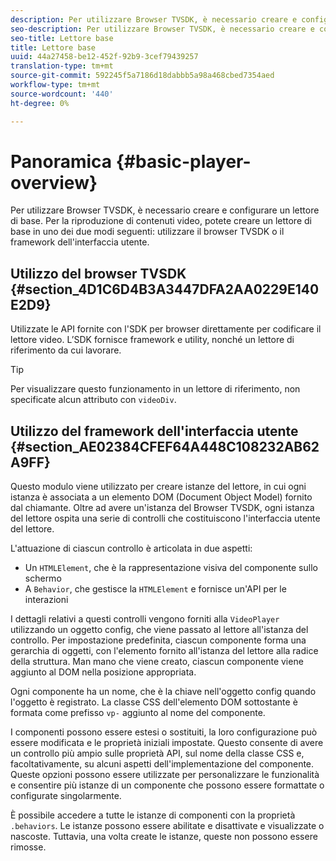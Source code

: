 ```yaml
---
description: Per utilizzare Browser TVSDK, è necessario creare e configurare un lettore di base. Per la riproduzione di contenuti video, potete creare un lettore di base in due modi, utilizzando il browser TVSDK o il framework dell'interfaccia utente.
seo-description: Per utilizzare Browser TVSDK, è necessario creare e configurare un lettore di base. Per la riproduzione di contenuti video, potete creare un lettore di base in due modi, utilizzando il browser TVSDK o il framework dell'interfaccia utente.
seo-title: Lettore base
title: Lettore base
uuid: 44a27458-be12-452f-92b9-3cef79439257
translation-type: tm+mt
source-git-commit: 592245f5a7186d18dabbb5a98a468cbed7354aed
workflow-type: tm+mt
source-wordcount: '440'
ht-degree: 0%

---
```



# Panoramica {#basic-player-overview}

Per utilizzare Browser TVSDK, è necessario creare e configurare un lettore di base. Per la riproduzione di contenuti video, potete creare un lettore di base in uno dei due modi seguenti: utilizzare il browser TVSDK o il framework dell&#39;interfaccia utente.

## Utilizzo del browser TVSDK {#section_4D1C6D4B3A3447DFA2AA0229E140E2D9}

Utilizzate le API fornite con l&#39;SDK per browser direttamente per codificare il lettore video. L’SDK fornisce framework e utility, nonché un lettore di riferimento da cui lavorare.

>[!TIP]
>
>Per visualizzare questo funzionamento in un lettore di riferimento, non specificate alcun attributo con `videoDiv`.

## Utilizzo del framework dell&#39;interfaccia utente {#section_AE02384CFEF64A448C108232AB62A9FF}

Questo modulo viene utilizzato per creare istanze del lettore, in cui ogni istanza è associata a un elemento DOM (Document Object Model) fornito dal chiamante. Oltre ad avere un&#39;istanza del Browser TVSDK, ogni istanza del lettore ospita una serie di controlli che costituiscono l&#39;interfaccia utente del lettore.

L&#39;attuazione di ciascun controllo è articolata in due aspetti:

* Un `HTMLElement`, che è la rappresentazione visiva del componente sullo schermo
* A `Behavior`, che gestisce la `HTMLElement` e fornisce un&#39;API per le interazioni

I dettagli relativi a questi controlli vengono forniti alla `VideoPlayer` utilizzando un oggetto config, che viene passato al lettore all&#39;istanza del controllo. Per impostazione predefinita, ciascun componente forma una gerarchia di oggetti, con l&#39;elemento fornito all&#39;istanza del lettore alla radice della struttura. Man mano che viene creato, ciascun componente viene aggiunto al DOM nella posizione appropriata.

Ogni componente ha un nome, che è la chiave nell&#39;oggetto config quando l&#39;oggetto è registrato. La classe CSS dell&#39;elemento DOM sottostante è formata come prefisso `vp-` aggiunto al nome del componente.

I componenti possono essere estesi o sostituiti, la loro configurazione può essere modificata e le proprietà iniziali impostate. Questo consente di avere un controllo più ampio sulle proprietà API, sul nome della classe CSS e, facoltativamente, su alcuni aspetti dell&#39;implementazione del componente. Queste opzioni possono essere utilizzate per personalizzare le funzionalità e consentire più istanze di un componente che possono essere formattate o configurate singolarmente.

È possibile accedere a tutte le istanze di componenti con la proprietà `.behaviors`. Le istanze possono essere abilitate e disattivate e visualizzate o nascoste. Tuttavia, una volta create le istanze, queste non possono essere rimosse.
